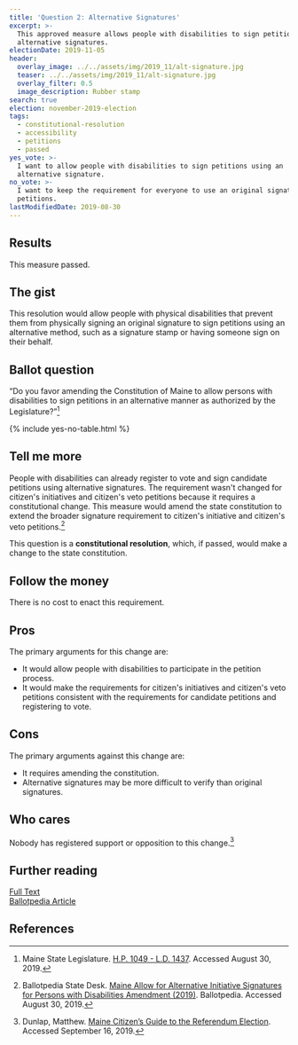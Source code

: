 ```yaml
---
title: 'Question 2: Alternative Signatures'
excerpt: >-
  This approved measure allows people with disabilities to sign petitions using
  alternative signatures.
electionDate: 2019-11-05
header:
  overlay_image: ../../assets/img/2019_11/alt-signature.jpg
  teaser: ../../assets/img/2019_11/alt-signature.jpg
  overlay_filter: 0.5
  image_description: Rubber stamp
search: true
election: november-2019-election
tags:
  - constitutional-resolution
  - accessibility
  - petitions
  - passed
yes_vote: >-
  I want to allow people with disabilities to sign petitions using an
  alternative signature.
no_vote: >-
  I want to keep the requirement for everyone to use an original signature for
  petitions.
lastModifiedDate: 2019-08-30
---
```


## Results

This measure passed.

## The gist

This resolution would allow people with physical disabilities that prevent them from physically signing an original signature to sign petitions using an alternative method, such as a signature stamp or having someone sign on their behalf.

## Ballot question

“Do you favor amending the Constitution of Maine to allow persons with disabilities to sign petitions in an alternative manner as authorized by the Legislature?”[^1]

{% include yes-no-table.html %}

## Tell me more

People with disabilities can already register to vote and sign candidate petitions using alternative signatures. The requirement wasn't changed for citizen's initiatives and citizen's veto petitions because it requires a constitutional change. This measure would amend the state constitution to extend the broader signature requirement to citizen's initiative and citizen's veto petitions.[^2]

This question is a **constitutional resolution**, which, if passed, would make a change to the state constitution.

## Follow the money

There is no cost to enact this requirement.

## Pros

The primary arguments for this change are:

- It would allow people with disabilities to participate in the petition process.
- It would make the requirements for citizen's initiatives and citizen's veto petitions consistent with the requirements for candidate petitions and registering to vote.

## Cons

The primary arguments against this change are:

- It requires amending the constitution.
- Alternative signatures may be more difficult to verify than original signatures.

## Who cares

Nobody has registered support or opposition to this change.[^3]

## Further reading

[Full Text](https://www.maine.gov/sos/cec/elec/upcoming/pdf/ld1437.pdf)
<br>[Ballotpedia Article](<https://ballotpedia.org/Maine_Allow_for_Alternative_Initiative_Signatures_for_Persons_with_Disabilities_Amendment_(2019)>)
<br>

## References

[^1]: Maine State Legislature. [H.P. 1049 - L.D. 1437](https://www.maine.gov/sos/cec/elec/upcoming/pdf/ld1437.pdf). Accessed August 30, 2019.

[^2]: Ballotpedia State Desk. [Maine Allow for Alternative Initiative Signatures for Persons with Disabilities Amendment (2019)](<https://ballotpedia.org/Maine_Allow_for_Alternative_Initiative_Signatures_for_Persons_with_Disabilities_Amendment_(2019)>). Ballotpedia. Accessed August 30, 2019.

[^3]: Dunlap, Matthew. [Maine Citizen’s Guide to the Referendum Election](https://www.maine.gov/sos/cec/elec/upcoming/pdf/citizensguide19.pdf). Accessed September 16, 2019.
